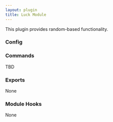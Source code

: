 ```yaml
---
layout: plugin
title: Luck Module
---
```


This plugin provides random-based functionality.

### Config

### Commands

TBD

### Exports

None

### Module Hooks

None